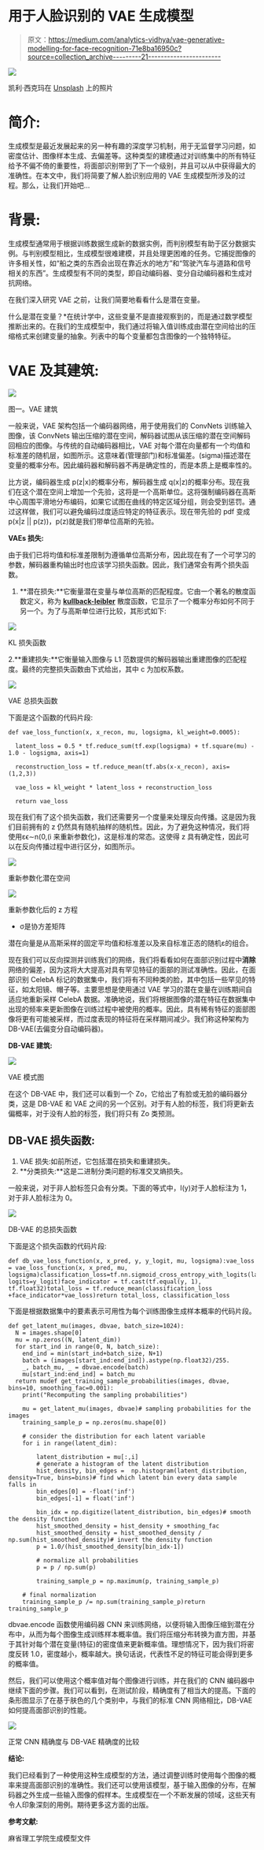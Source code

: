 # 用于人脸识别的 VAE 生成模型

> 原文：<https://medium.com/analytics-vidhya/vae-generative-modelling-for-face-recognition-71e8ba16950c?source=collection_archive---------21----------------------->

![](img/e07f3c784ee4e5b5ae4443b224f680f2.png)

凯利·西克玛在 [Unsplash](https://unsplash.com?utm_source=medium&utm_medium=referral) 上的照片

# **简介:**

生成模型是最近发展起来的另一种有趣的深度学习机制，用于无监督学习问题，如密度估计、图像样本生成、去偏差等。这种类型的建模通过对训练集中的所有特征给予不偏不倚的重要性，将面部识别带到了下一个级别，并且可以从中获得最大的准确性。在本文中，我们将简要了解人脸识别应用的 VAE 生成模型所涉及的过程。那么，让我们开始吧…

# **背景:**

生成模型通常用于根据训练数据生成新的数据实例，而判别模型有助于区分数据实例。与判别模型相比，生成模型很难建模，并且处理更困难的任务。它捕捉图像的许多相关性，如“船之类的东西会出现在靠近水的地方”和“驾驶汽车与道路和信号相关的东西”。生成模型有不同的类型，即自动编码器、变分自动编码器和生成对抗网络。

在我们深入研究 VAE 之前，让我们简要地看看什么是潜在变量。

什么是潜在变量？*在统计学中，这些变量不是直接观察到的，而是通过数学模型推断出来的。在我们的生成模型中，我们通过将输入值训练成由潜在空间给出的压缩格式来创建变量的抽象。列表中的每个变量都包含图像的一个独特特征。

# **VAE 及其建筑:**

![](img/5d1cee0bbf76e6599b6540bbe01656ab.png)

图一。VAE 建筑

一般来说，VAE 架构包括一个编码器网络，用于使用我们的 ConvNets 训练输入图像，该 ConvNets 输出压缩的潜在空间，解码器试图从该压缩的潜在空间解码回相应的图像。与传统的自动编码器相比，VAE 对每个潜在向量都有一个均值和标准差的随机层，如图所示。这意味着(管理部门)和标准偏差。(sigma)描述潜在变量的概率分布。因此编码器和解码器不再是确定性的，而是本质上是概率性的。

比方说，编码器生成 p(z|x)的概率分布，解码器生成 q(x|z)的概率分布。现在我们在这个潜在空间上增加一个先验，这将是一个高斯单位。这将强制编码器在高斯中心周围平滑地分布编码，如果它试图在曲线的特定区域分组，则会受到惩罚。通过这样做，我们可以避免编码过度适应特定的特征表示。现在带先验的 pdf 变成 p(x|z || p(z))，p(z)就是我们带单位高斯的先验。

**VAEs 损失:**

由于我们已将均值和标准差限制为遵循单位高斯分布，因此现在有了一个可学习的参数，解码器重构输出时也应该学习损失函数。因此，我们通常会有两个损失函数。

1.  **潜在损失:**它衡量潜在变量与单位高斯的匹配程度。它由一个著名的散度函数定义，称为 [**kullback-leibler**](https://en.wikipedia.org/wiki/Kullback%E2%80%93Leibler_divergence) 散度函数，它显示了一个概率分布如何不同于另一个。为了与高斯单位进行比较，其形式如下:

![](img/b6e042cf38b993eda9b6a59f6b47b109.png)

KL 损失函数

2.**重建损失:**它衡量输入图像与 L1 范数提供的解码器输出重建图像的匹配程度。最终的完整损失函数由下式给出，其中 c 为加权系数。

![](img/a8f3b17c2cad4fced624147d6e649097.png)

VAE 总损失函数

下面是这个函数的代码片段:

```
def vae_loss_function(x, x_recon, mu, logsigma, kl_weight=0.0005):

  latent_loss = 0.5 * tf.reduce_sum(tf.exp(logsigma) + tf.square(mu) - 1.0 - logsigma, axis=1)

  reconstruction_loss = tf.reduce_mean(tf.abs(x-x_recon), axis=(1,2,3))

  vae_loss = kl_weight * latent_loss + reconstruction_loss

  return vae_loss
```

现在我们有了这个损失函数，我们还需要另一个度量来处理反向传播。这是因为我们目前拥有的 z 仍然具有随机抽样的随机性。因此，为了避免这种情况，我们将使用εϵ∼n(0,(i 来重新参数化)，这是标准的常态。这使得 z 具有确定性，因此可以在反向传播过程中进行区分，如图所示。

![](img/114e9c169e689b06f2f35ae14eabeead.png)

重新参数化潜在空间

![](img/71d028c4c7d8cc32c6e9ddfa2d3c3fdd.png)

重新参数化后的 z 方程

*   σ是协方差矩阵

潜在向量是从高斯采样的固定平均值和标准差以及来自标准正态的随机ε的组合。

现在我们可以反向探测并训练我们的网络，我们将看看如何在面部识别过程中**消除**网络的偏差，因为这将大大提高对具有罕见特征的面部的测试准确性。因此，在面部识别 CelebA 标记的数据集中，我们将有不同种类的脸，其中包括一些罕见的特征，如太阳镜、帽子等。主要思想是使用通过 VAE 学习的潜在变量在训练期间自适应地重新采样 CelebA 数据。准确地说，我们将根据图像的潜在特征在数据集中出现的频率来更新图像在训练过程中被使用的概率。因此，具有稀有特征的面部图像将更有可能被采样，而过度表现的特征将在采样期间减少。我们称这种架构为 DB-VAE(去偏变分自动编码器)。

**DB-VAE 建筑:**

![](img/54198f2b7205b40f4ebf4eeb18f19e5f.png)

VAE 模式图

在这个 DB-VAE 中，我们还可以看到一个 Zo，它给出了有脸或无脸的编码器分类，这是 DB-VAE 和 VAE 之间的另一个区别。对于有人脸的标签，我们将更新去偏概率，对于没有人脸的标签，我们将只有 Zo 类预测。

## **DB-VAE 损失函数:**

1.  VAE 损失:如前所述，它包括潜在损失和重建损失。
2.  **分类损失:**这是二进制分类问题的标准交叉熵损失。

一般来说，对于非人脸标签只会有分类。下面的等式中，I(y)对于人脸标注为 1，对于非人脸标注为 0。

![](img/0b53bbb3666dcce1d3107e4f220b9b27.png)

DB-VAE 的总损失函数

下面是这个损失函数的代码片段:

```
def db_vae_loss_function(x, x_pred, y, y_logit, mu, logsigma):vae_loss = vae_loss_function(x, x_pred, mu, logsigma)classification_loss=tf.nn.sigmoid_cross_entropy_with_logits(labels=y, logits=y_logit)face_indicator = tf.cast(tf.equal(y, 1), tf.float32)total_loss = tf.reduce_mean(classification_loss +face_indicator*vae_loss)return total_loss, classification_loss
```

下面是根据数据集中的要素表示可用性为每个训练图像生成样本概率的代码片段。

```
def get_latent_mu(images, dbvae, batch_size=1024):
  N = images.shape[0]
  mu = np.zeros((N, latent_dim))
  for start_ind in range(0, N, batch_size):
    end_ind = min(start_ind+batch_size, N+1)
    batch = (images[start_ind:end_ind]).astype(np.float32)/255.
    _, batch_mu, _ = dbvae.encode(batch)
    mu[start_ind:end_ind] = batch_mu
  return mudef get_training_sample_probabilities(images, dbvae, bins=10, smoothing_fac=0.001): 
    print("Recomputing the sampling probabilities")

    mu = get_latent_mu(images, dbvae)# sampling probabilities for the images
    training_sample_p = np.zeros(mu.shape[0])

    # consider the distribution for each latent variable 
    for i in range(latent_dim):

        latent_distribution = mu[:,i]
        # generate a histogram of the latent distribution
        hist_density, bin_edges =  np.histogram(latent_distribution, density=True, bins=bins)# find which latent bin every data sample falls in 
        bin_edges[0] = -float('inf')
        bin_edges[-1] = float('inf')

        bin_idx = np.digitize(latent_distribution, bin_edges)# smooth the density function
        hist_smoothed_density = hist_density + smoothing_fac
        hist_smoothed_density = hist_smoothed_density /  np.sum(hist_smoothed_density)# invert the density function 
        p = 1.0/(hist_smoothed_density[bin_idx-1])

        # normalize all probabilities
        p = p / np.sum(p)

        training_sample_p = np.maximum(p, training_sample_p)

    # final normalization
    training_sample_p /= np.sum(training_sample_p)return training_sample_p
```

dbvae.encode 函数使用编码器 CNN 来训练网络，以便将输入图像压缩到潜在分布中，从而为每个图像生成训练样本概率值。我们将压缩分布转换为直方图，并基于其针对每个潜在变量(特征)的密度值来更新概率值。理想情况下，因为我们将密度反转 1.0，密度越小，概率越大。换句话说，代表性不足的特征可能会得到更多的概率值。

然后，我们可以使用这个概率值对每个图像进行训练，并在我们的 CNN 编码器中继续下面的步骤。我们可以看到，在测试阶段，精确度有了相当大的提高。下面的条形图显示了在基于肤色的几个类别中，与我们的标准 CNN 网络相比，DB-VAE 如何提高面部识别的性能。

![](img/ab084a5820cc164adb93b8b5c677f1c2.png)

正常 CNN 精确度与 DB-VAE 精确度的比较

**结论:**

我们已经看到了一种使用这种生成模型的方法，通过调整训练时使用每个图像的概率来提高面部识别的准确性。我们还可以使用该模型，基于输入图像的分布，在解码器之外生成一些输入图像的假样本。生成模型在一个不断发展的领域，这些天有令人印象深刻的用例。期待更多这方面的出版。

**参考文献:**

麻省理工学院生成模型文件